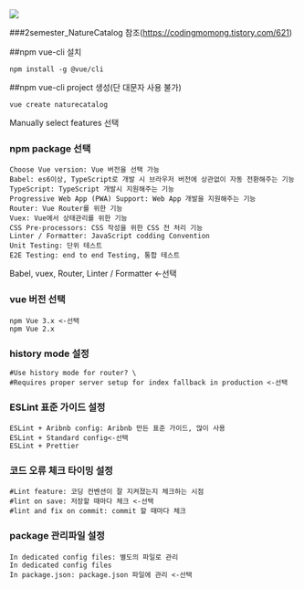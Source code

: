 
<img src="https://capsule-render.vercel.app/api?type=wave&color=auto&height=300&section=header&text=capsule%20render&fontSize=90" />


###2semester_NatureCatalog
참조(https://codingmomong.tistory.com/621)


##npm vue-cli 설치
```
npm install -g @vue/cli
```


##npm vue-cli project 생성(단 대문자 사용 불가)
```
vue create naturecatalog
```
Manually select features 선택


### npm package 선택
```
Choose Vue version: Vue 버전을 선택 가능
Babel: es6이상, TypeScript로 개발 시 브라우저 버전에 상관없이 자동 전환해주는 기능
TypeScript: TypeScript 개발시 지원해주는 기능
Progressive Web App (PWA) Support: Web App 개발을 지원해주는 기능
Router: Vue Router를 위한 기능
Vuex: Vue에서 상태관리를 위한 기능
CSS Pre-processors: CSS 작성을 위한 CSS 전 처리 기능
Linter / Formatter: JavaScript codding Convention
Unit Testing: 단위 테스트
E2E Testing: end to end Testing, 통합 테스트
```
Babel, vuex, Router, Linter / Formatter <-선택


### vue 버전 선택
```
npm Vue 3.x <-선택
npm Vue 2.x 
```


### history mode 설정
```
#Use history mode for router? \
#Requires proper server setup for index fallback in production <-선택
```


### ESLint 표준 가이드 설정
```
ESLint + Aribnb config: Aribnb 만든 표준 가이드, 많이 사용
ESLint + Standard config<-선택
ESLint + Prettier
```


### 코드 오류 체크 타이밍 설정
```
#Lint feature: 코딩 컨벤션이 잘 지켜졌는지 체크하는 시점
#lint on save: 저장할 때마다 체크 <-선택
#lint and fix on commit: commit 할 때마다 체크
```


### package 관리파일 설정
```
In dedicated config files: 별도의 파일로 관리
In dedicated config files 
In package.json: package.json 파일에 관리 <-선택
```
